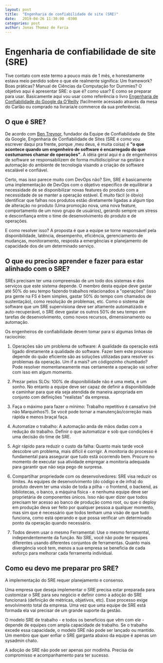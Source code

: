 ```yaml
---
layout: post
title:  "Engenharia de confiabilidade de site (SRE)"
date:   2019-04-26 11:30:00 -0300
categories: post
author: Jonas Thomaz de Faria
---
```


# Engenharia de confiabilidade de site (SRE)


Tive contato com este termo a pouco mais de 1 mês, e honestamente estava meio perdido sobre o que ele realmente significa: Um framework? Boas práticas? Manual de Ciências da Computação for Dummies?
O objetivo aqui é apresentar SRE: o que é? como usar? E como se preparar para usar.
Basicamente aqui vou usar como referência o livro [Engenharia de Confiabilidade do Google da O'Reilly](https://www.google.com/search?q=Engenharia+de+Confiabilidade+do+Google&oq=Engenharia+de+Confiabilidade+do+Google&aqs=chrome..69i57j0l4.382j0j4&sourceid=chrome&ie=UTF-8) (facilmente acessado através da mesa do Carlão ou comprado na livraria/e commerce da sua preferência).

## O que é SRE?

De acordo com [Ben Treynor](https://www.linkedin.com/in/benjamin-treynor-sloss-207120/), fundador da Equipe de Confiabilidade de Site da Google, Engenharia de Confiabilidade de Sites (SRE é como vou escrever daqui pra frente, porque ,meu deus, é muita coisa) é **"o que acontece quando um engenheiro de software é encarregado do que costumamos chamar de operações"**. A idéia geral aqui é a de engenheiros de software se responsabilizem de forma multidisciplinar na gestão e automação do ambiente de tecnologia visando a criação de software escalável e confiável.

Certo, mas isso parece muito com DevOps não? Sim, SRE é basicamente uma implementação de DevOps com o objetivo específico de equilibrar a necessidade de se disponibilizar novas features do produto com a necessidade de se manter a operação estável. É muito fácil (e óbvio) identificar que falhas nos produtos estão diretamente ligadas a algum tipo de alteração no produto (Uma promoção nova, uma nova feature, comportamento de um novo grupo de usuários), gerando sempre um stress e desconfiança entre o time de desenvolvimento do produto e de operações.

E como resolver isso? A proposta é que a equipe se torne responsável pela disponibilidade, latência, desempenho, eficiência, gerenciamento de mudanças, monitoramento, resposta a emergências e planejamento de capacidade dos de um determinado serviço.


## O que eu preciso aprender e fazer para estar alinhado com o SRE?

SREs precisam ter uma compreensão de um todo dos sistemas e dos serviços que este sistema depende. O membro desta equipe deve gastar até 50% do seu tempo fazendo trabalhos relacionados a "operações" (isso pra gente na FS é bem simples, gastar 50% do tempo com chamados de sustentação), como resolução de problemas, etc. Como o sistema de software que um SRE supervisiona deve ser altamente automatizado e auto-recuperável, o SRE deve gastar os outros 50% de seu tempo em tarefas de desenvolvimento, como novos recursos, dimensionamento ou automação. 

Os engenheiros de confiabilidade devem tomar para si algumas linhas de raciocínio:

1. Operações são um problema de software: A qualidade da operação está ligado diretamente a qualidade do software. Fazer bem este processo depende do quão eficiente são as soluções utilizadas para resolver os problemas da operação. Um if a mais? um códigozinho chumbado? Pode resolver momentaneamente mas certamente a operação vai sofrer com isso em algum momento.

2. Prezar pelos SLOs: 100% de disponibilidade não é uma meta, é um sonho. No entanto a equipe deve ser capaz de definir a disponibilidade e caminhar para que ela seja atendida de maneira apropriada em conjunto com definições "realistas" da empresa.

3. Faça o máximo para fazer o mínimo: Trabalho repetitivo é cansativo (né não Marquinhos?). Se você pode tornar a manutenção/correção mais rápida e menos braçal faça.

4. Automatize o trabalho: A automação anda de mãos dadas com a redução do trabalho. Definir o que automatizar e sob que condições é uma decisão do time de SRE.

5. Agir rápido para reduzir o custo da falha: Quanto mais tarde você descobre um problema, mais difícil é corrigir. A monitoria do processo é fundamental para assegurar que tudo está ocorrendo bem. Procure no momento de executar sua atividade empregar a monitoria adequada para garantir que não seja pego de surpresa.

6. Compartilhar propriedade com os desenvolvedores: SRE visa reduzir os limites. As equipes de desenvolvimento (do código e de infra) do produto devem ter uma visão de toda a pilha - o frontend, o backend, as bibliotecas, o banco, a máquina física - e nenhuma equipe deve ser proprietária de componentes únicos. Isso não quer dizer que todos precisam ter acesso ao banco de produção como root, ou que o deploy em produção deva ser feito por qualquer pessoa a qualquer momento, mas sim que é necessário que todos tenham uma visão de que tudo funciona, como está operando e que possa verificar um determinado ponto da operação quando necessário.

7. Todos devem usar o mesmo Ferramental: Use o mesmo ferramental, independentemente da função. No SRE, você não pode ter equipes diferentes usando diferentes conjuntos de ferramentas. Quanto mais divergência você tem, menos a sua empresa se beneficia de cada esforço para melhorar cada ferramenta individual. 


## Como eu devo me preparar pro SRE?

A implementação do SRE requer planejamento e consenso.

Uma empresa que deseja implementar o SRE precisa estar preparada para customizar o SRE para seu negócio e definir como a adoção do SRE funcionará (definição de métricas, objetivos, etc). Esse processo exige envolvimento total da empresa. Uma vez que uma equipe de SRE está formada ela vai precisar de um grande suporte da gestão.

O modelo SRE de trabalho - e todos os benefícios que vêm com ele - depende de equipes com ampla capacidade de trabalho. Se o trabalho excede essa capacidade, o modelo SRE não pode ser lançado ou mantido. Um membro que quer enfiar o SRE garganta abaixo da equipe é apenas um sysadmin chato.

A adoção de SRE não pode ser apenas por modinha. Precisa de compromisso e acompanhamento para ter sucesso.